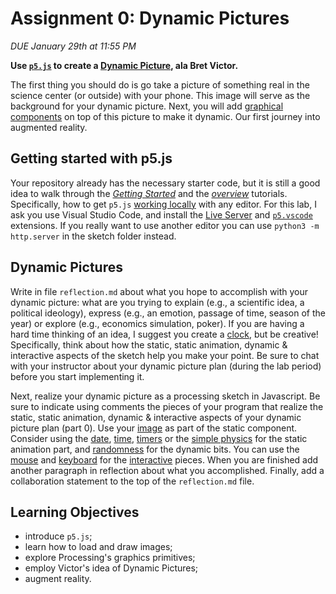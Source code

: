 # Assignment 0: Dynamic Pictures

*DUE January 29th at 11:55 PM*

**Use [`p5.js`](https://p5js.org/) to create a [Dynamic Picture](http://worrydream.com/DynamicPicturesMotivation/), ala Bret Victor.**

The first thing you should do is go take a picture of something real
in the science center (or outside) with your phone. This image will
serve as the background for your dynamic picture. Next, you will add
[graphical
components](https://p5js.org/learn/coordinate-system-and-shapes.html)
on top of this picture to make it dynamic. Our first journey into
augmented reality.

## Getting started with p5.js

Your repository already has the necessary starter code, but it is
still a good idea to walk through the [*Getting
Started*](https://p5js.org/get-started/) and the
[*overview*](https://github.com/processing/p5.js/wiki/p5.js-overview)
tutorials. Specifically, how to get `p5.js` [working
locally](https://github.com/processing/p5.js/wiki/Local-server) with
any editor. For this lab, I ask you use Visual Studio Code, and
install the [Live
Server](https://marketplace.visualstudio.com/items?itemName=ritwickdey.LiveServer)
and
[`p5.vscode`](https://marketplace.visualstudio.com/items?itemName=samplavigne.p5-vscode)
extensions. If you really want to use another editor you can use
`python3 -m http.server` in the sketch folder instead.


## Dynamic Pictures

Write in file `reflection.md` about what you hope to accomplish with
your dynamic picture: what are you trying to explain (e.g., a
scientific idea, a political ideology), express (e.g., an emotion,
passage of time, season of the year) or explore (e.g., economics
simulation, poker). If you are having a hard time thinking of an idea,
I suggest you create a
[clock](https://p5js.org/examples/input-clock.html), but be creative!
Specifically, think about how the static, static animation, dynamic &
interactive aspects of the sketch help you make your point. Be sure to
chat with your instructor about your dynamic picture plan (during the
lab period) before you start implementing it.

Next, realize your dynamic picture as a processing sketch in
Javascript. Be sure to indicate using comments the pieces of your
program that realize the static, static animation, dynamic &
interactive aspects of your dynamic picture plan (part 0). Use your
[image](https://p5js.org/examples/image-load-and-display-image.html)
as part of the static component. Consider using the
[date](https://p5js.org/reference/#/p5/day),
[time](https://p5js.org/reference/#/p5/hour),
[timers](https://p5js.org/reference/#/p5/millis) or the [simple
physics](https://p5js.org/examples/hello-p5-animation.html) for the
static animation part, and [randomness](https://p5js.org/reference/#/p5/random) for the dynamic bits. You can
use the [mouse](https://p5js.org/reference/#/p5/mouseX) and
[keyboard](https://p5js.org/reference/#/p5/keyPressed) for the
[interactive](https://p5js.org/learn/interactivity.html) pieces. When
you are finished add another paragraph in reflection about what you
accomplished. Finally, add a collaboration statement to the top of the
`reflection.md` file.


## Learning Objectives

- introduce `p5.js`;
- learn how to load and draw images;
- explore Processing's graphics primitives;
- employ Victor's idea of Dynamic Pictures; 
- augment reality.

